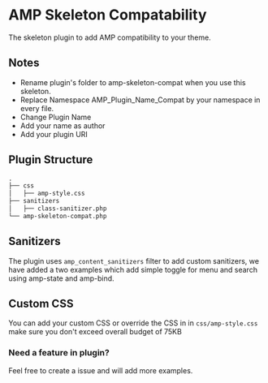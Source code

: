 # AMP Skeleton Compatability

The skeleton plugin to add AMP compatibility to your theme.

## Notes

- Rename plugin's folder to amp-skeleton-compat when you use this skeleton.
- Replace Namespace AMP_Plugin_Name_Compat by your namespace in every file. 
- Change Plugin Name
- Add your name as author
- Add your plugin URI

## Plugin Structure

```markdown
.
├── css
│   ├── amp-style.css
├── sanitizers
│   ├── class-sanitizer.php
└── amp-skeleton-compat.php
```
## Sanitizers

The plugin uses `amp_content_sanitizers` filter to add custom sanitizers, we have added a two examples which add simple toggle for menu and search using amp-state and amp-bind.

## Custom CSS
You can add your custom CSS or override the CSS in in `css/amp-style.css` make sure you don't exceed overall budget of 75KB

### Need a feature in plugin?
Feel free to create a issue and will add more examples.